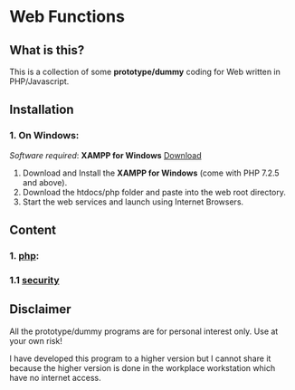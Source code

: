 # Web Functions
## What is this?
This is a collection of some **prototype/dummy** coding for Web written in PHP/Javascript.

## Installation
### 1. On **Windows**:
_Software required_: **XAMPP for Windows** [Download](https://www.apachefriends.org/index.html)
1. Download and Install the **XAMPP for Windows** (come with PHP 7.2.5 and above).
2. Download the htdocs/php folder and paste into the web root directory.
3. Start the web services and launch using Internet Browsers.

## Content
### 1. [php](php):
### 1.1 [security](security)

## Disclaimer
All the prototype/dummy programs are for personal interest only.
Use at your own risk!

I have developed this program to a higher version but I cannot share it 
because the higher version is done in the workplace workstation which have no internet access.

